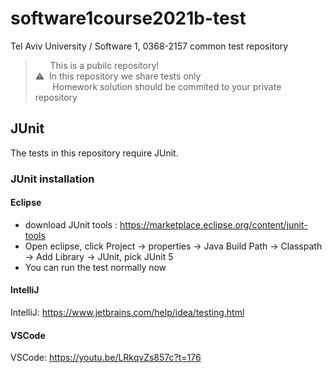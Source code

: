 # software1course2021b-test
Tel Aviv University / Software 1, 0368-2157 common test repository
> &nbsp;&nbsp;&nbsp;&nbsp;&nbsp; This is a pubilc repository! <br>
>⚠️&nbsp;&nbsp;In this repository we share tests only <br>
> &nbsp;&nbsp;&nbsp;&nbsp;&nbsp;&nbsp;&nbsp;Homework solution should be commited to your private repository
## JUnit
The tests in this repository require JUnit.

### JUnit installation
#### Eclipse
* download JUnit tools : https://marketplace.eclipse.org/content/junit-tools <br>
* Open eclipse, click Project -> properties -> Java Build Path -> Classpath -> Add Library -> JUnit, pick JUnit 5 <br>
* You can run the test normally now
#### IntelliJ
IntelliJ: https://www.jetbrains.com/help/idea/testing.html <br>
#### VSCode
VSCode: https://youtu.be/LRkqvZs857c?t=176


